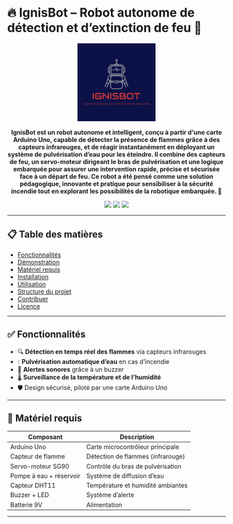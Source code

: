 # 🔥 IgnisBot – Robot autonome de détection et d’extinction de feu 🌊

<p align="center">
  <img src="images/IgnisBOT_logo.png" width="180" alt="Logo d’IgnisBot" />
</p>

<p align="center">
  <b>IgnisBot est un robot autonome et intelligent, conçu à partir d'une carte Arduino Uno, capable de détecter la présence de flammes grâce à des capteurs infrarouges, et de réagir instantanément en déployant un système de pulvérisation d’eau pour les éteindre. Il combine des capteurs de feu, un servo-moteur dirigeant le bras de pulvérisation et une logique embarquée pour assurer une intervention rapide, précise et sécurisée face à un départ de feu. Ce robot a été pensé comme une solution pédagogique, innovante et pratique pour sensibiliser à la sécurité incendie tout en explorant les possibilités de la robotique embarquée. 🤖</b>
</p>

<p align="center">
  <img src="https://img.shields.io/badge/état-build_passing-brightgreen" />
  <img src="https://img.shields.io/badge/licence-MIT-blue" />
  <img src="https://img.shields.io/badge/Arduino-compatible-orange" />
</p>

---

## 📋 Table des matières

- [Fonctionnalités](#fonctionnalités)
- [Démonstration](#démonstration)
- [Matériel requis](#matériel-requis)
- [Installation](#installation)
- [Utilisation](#utilisation)
- [Structure du projet](#structure-du-projet)
- [Contribuer](#contribuer)
- [Licence](#licence)

---

## ✅ Fonctionnalités

- 🔍 **Détection en temps réel des flammes** via capteurs infrarouges  
- 💧 **Pulvérisation automatique d’eau** en cas d’incendie  
- 🔔 **Alertes sonores** grâce à un buzzer  
- 🌡️ **Surveillance de la température et de l’humidité**  
- 🛡️ Design sécurisé, piloté par une carte Arduino Uno  

---

## 🧰 Matériel requis

| Composant          | Description                          |
|--------------------|--------------------------------------|
| Arduino Uno        | Carte microcontrôleur principale     |
| Capteur de flamme  | Détection de flammes (infrarouge)    |
| Servo-moteur SG90  | Contrôle du bras de pulvérisation    |
| Pompe à eau + réservoir | Système de diffusion d’eau     |
| Capteur DHT11      | Température et humidité ambiantes    |
| Buzzer + LED       | Système d’alerte                     |
| Batterie 9V        | Alimentation                         |

---
